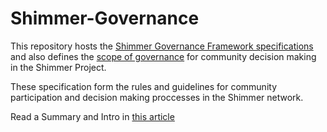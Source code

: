 # Shimmer-Governance

This repository hosts the [Shimmer Governance Framework specifications](https://github.com/iota-community/Shimmer-Governance/blob/main/The%20Shimmer%20Governance%20Framework.md) and also defines the [scope of governance](https://github.com/iota-community/Shimmer-Governance/blob/main/governance-scope.md) for community decision making in the Shimmer Project.

These specification form the rules and guidelines for community participation and decision making proccesses in the Shimmer network.

Read a Summary and Intro in [this article](https://github.com/iota-community/Shimmer-Governance/blob/main/Shimmer%20Governance%20Intro.md)
